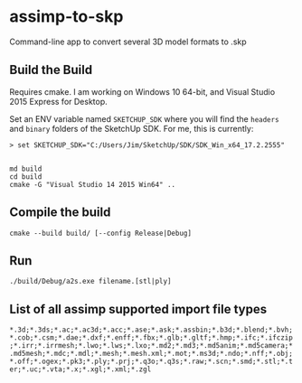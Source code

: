 # assimp-to-skp

Command-line app to convert several 3D model formats to .skp

## Build the Build

Requires cmake. I am working on Windows 10 64-bit, and Visual Studio 2015
Express for Desktop.

Set an ENV variable named `SKETCHUP_SDK` where you will find the `headers` and
`binary` folders of the SketchUp SDK. For me, this is currently:

    > set SKETCHUP_SDK="C:/Users/Jim/SketchUp/SDK/SDK_Win_x64_17.2.2555"


    md build
    cd build
    cmake -G "Visual Studio 14 2015 Win64" ..

## Compile the build

    cmake --build build/ [--config Release|Debug]

## Run

    ./build/Debug/a2s.exe filename.[stl|ply]


## List of all assimp supported import file types



`*.3d;*.3ds;*.ac;*.ac3d;*.acc;*.ase;*.ask;*.assbin;*.b3d;*.blend;*.bvh;*.cob;*.csm;*.dae;*.dxf;*.enff;*.fbx;*.glb;*.gltf;*.hmp;*.ifc;*.ifczip;*.irr;*.irrmesh;*.lwo;*.lws;*.lxo;*.md2;*.md3;*.md5anim;*.md5camera;*.md5mesh;*.mdc;*.mdl;*.mesh;*.mesh.xml;*.mot;*.ms3d;*.ndo;*.nff;*.obj;*.off;*.ogex;*.pk3;*.ply;*.prj;*.q3o;*.q3s;*.raw;*.scn;*.smd;*.stl;*.ter;*.uc;*.vta;*.x;*.xgl;*.xml;*.zgl
`